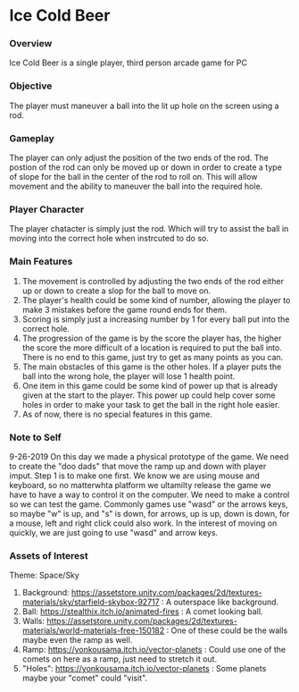 # Ice Cold Beer

### Overview 
Ice Cold Beer is a single player, third person arcade game for PC

### Objective 
The player must maneuver a ball into the lit up hole on the screen using a rod.

### Gameplay
The player can only adjust the position of the two ends of the rod. The postion of the rod can only be moved up or down in order to create a type of slope for the ball in the center of the rod to roll on. This will allow movement and the ability to maneuver the ball into the required hole.

### Player Character 
The player chatacter is simply just the rod. Which will try to assist the ball in moving into the correct hole when instrcuted to do so.

### Main Features 
1. The movement is controlled by adjusting the two ends of the rod either up or down to create a slop for the ball to move on.
2. The player's health could be some kind of number, allowing the player to make 3 mistakes before the game round ends for them.
3. Scoring is simply just a increasing number by 1 for every ball put into the correct hole.
4. The progression of the game is by the score the player has, the higher the score the more difficult of a location is required to put the ball into. There is no end to this game, just try to get as many points as you can.
5. The main obstacles of this game is the other holes. If a player puts the ball into the wrong hole, the player will lose 1 health point.
6. One item in this game could be some kind of power up that is already given at the start to the player. This power up could help cover some holes in order to make your task to get the ball in the right hole easier.
7. As of now, there is no special features in this game.

### Note to Self
9-26-2019
On this day we made a physical prototype of the game. We need to create the "doo dads" that move the ramp up and down with player imput. Step 1 is to make one first. We know we are using mouse and keyboard, so no matterwhta platform we ultamilty release the game we have to have a way to control it on the computer. We need to make a control so we can test the game.
Commonly games use "wasd" or the arrows keys, so maybe "w" is up, and "s" is down, for arrows, up is up, down is down, for a mouse, left and right click could also work. 
In the interest of moving on quickly, we are just going to use "wasd" and arrow keys.

### Assets of Interest
Theme: Space/Sky
1. Background: https://assetstore.unity.com/packages/2d/textures-materials/sky/starfield-skybox-92717 : A outerspace like background.
2. Ball: https://stealthix.itch.io/animated-fires : A comet looking ball.
3. Walls: https://assetstore.unity.com/packages/2d/textures-materials/world-materials-free-150182 : One of these could be the walls maybe even the ramp as well.
4. Ramp: https://yonkousama.itch.io/vector-planets : Could use one of the comets on here as a ramp, just need to stretch it out.
5. "Holes": https://yonkousama.itch.io/vector-planets : Some planets maybe your "comet" could "visit".
